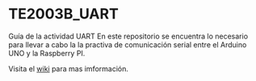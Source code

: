 # TE2003B_UART
Guía de la actividad UART
En este repositorio se encuentra lo necesario para llevar a cabo la la practiva de comunicación serial entre el Arduino UNO y la Raspberry PI. 

Visita el [wiki](https://github.com/marcos-allen/TE2003B_UART/wiki) para mas imformación. 
